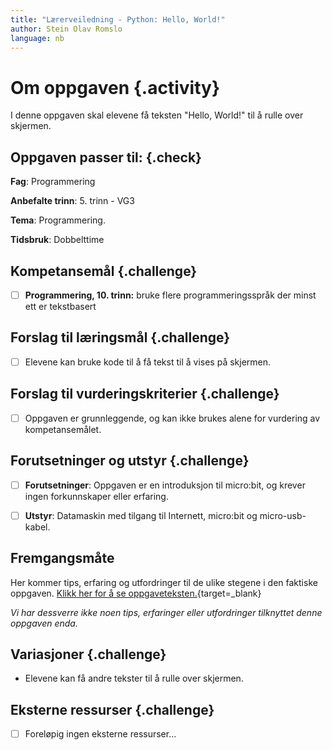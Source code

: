 ```yaml
---
title: "Lærerveiledning - Python: Hello, World!"
author: Stein Olav Romslo
language: nb
---
```



# Om oppgaven {.activity}

I denne oppgaven skal elevene få teksten "Hello, World!" til å rulle over
skjermen.

## Oppgaven passer til: {.check}

__Fag__: Programmering

__Anbefalte trinn__: 5. trinn - VG3

__Tema__: Programmering.

__Tidsbruk__: Dobbelttime

## Kompetansemål {.challenge}

- [ ] __Programmering, 10. trinn:__ bruke flere programmeringsspråk der minst ett er tekstbasert

## Forslag til læringsmål {.challenge}

- [ ] Elevene kan bruke kode til å få tekst til å vises på skjermen.

## Forslag til vurderingskriterier {.challenge}

- [ ] Oppgaven er grunnleggende, og kan ikke brukes alene for vurdering av
  kompetansemålet.

## Forutsetninger og utstyr {.challenge}

- [ ] __Forutsetninger__: Oppgaven er en introduksjon til micro:bit, og krever
  ingen forkunnskaper eller erfaring.

- [ ] __Utstyr__: Datamaskin med tilgang til Internett, micro:bit og
  micro-usb-kabel.

## Fremgangsmåte

Her kommer tips, erfaring og utfordringer til de ulike stegene i den faktiske
oppgaven. [Klikk her for å se
oppgaveteksten.](../python_hello_world/python_hello_world_nb.html){target=_blank}

_Vi har dessverre ikke noen tips, erfaringer eller utfordringer tilknyttet denne
oppgaven enda._

## Variasjoner {.challenge}

- Elevene kan få andre tekster til å rulle over skjermen.

## Eksterne ressurser {.challenge}

- [ ] Foreløpig ingen eksterne ressurser...
